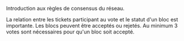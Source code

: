 Introduction aux règles de consensus du réseau.

La relation entre les tickets participant au vote et le statut d'un bloc est importante.
Les blocs peuvent être acceptés ou rejetés. Au minimum 3 votes sont nécessaires pour qu'un bloc soit accepté.
